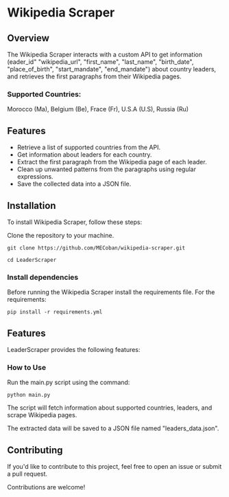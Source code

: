 # Wikipedia Scraper

## Overview

The Wikipedia Scraper interacts with a custom API to get information (eader_id" "wikipedia_url", "first_name", "last_name", "birth_date", "place_of_birth", "start_mandate", "end_mandate") about country leaders, and retrieves the first paragraphs from their Wikipedia pages.

### Supported Countries: 

Morocco (Ma), Belgium (Be), Frace (Fr), U.S.A (U.S), Russia (Ru)


## Features

* Retrieve a list of supported countries from the API.
* Get information about leaders for each country.
* Extract the first paragraph from the Wikipedia page of each leader.
* Clean up unwanted patterns from the paragraphs using regular expressions.
* Save the collected data into a JSON file.

## Installation

To install Wikipedia Scraper, follow these steps:

Clone the repository to your machine. 

```
git clone https://github.com/MECoban/wikipedia-scraper.git
```

```
cd LeaderScraper
```
### Install dependencies

Before running the Wikipedia Scraper install the requirements file. For the requirements:

 ``` 
 pip install -r requirements.yml
```
## Features
LeaderScraper provides the following features:


### How to Use
Run the main.py script using the command:
```
python main.py
```
The script will fetch information about supported countries, leaders, and scrape Wikipedia pages.

The extracted data will be saved to a JSON file named "leaders_data.json".


## Contributing
If you'd like to contribute to this project, feel free to open an issue or submit a pull request. 

Contributions are welcome!
